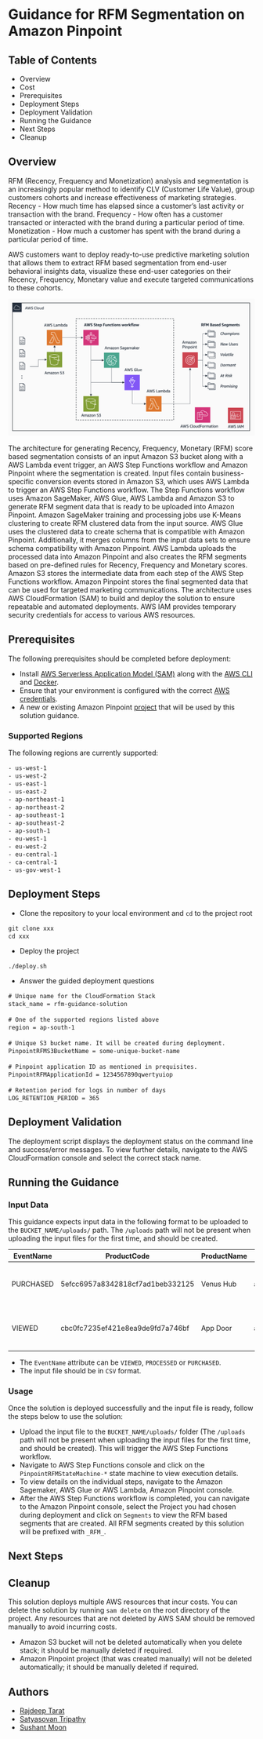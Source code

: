 # Guidance for RFM Segmentation on Amazon Pinpoint

## Table of Contents
- Overview
- Cost
- Prerequisites
- Deployment Steps
- Deployment Validation
- Running the Guidance
- Next Steps
- Cleanup

## Overview
RFM (Recency, Frequency and Monetization) analysis and segmentation is an increasingly popular method to identify CLV (Customer Life Value), group customers cohorts and increase effectiveness of marketing strategies. Recency - How much time has elapsed since a customer’s last activity or transaction with the brand. Frequency - How often has a customer transacted or interacted with the brand during a particular period of time. Monetization - How much a customer has spent with the brand during a particular period of time.

AWS customers want to deploy ready-to-use predictive marketing solution that allows them to extract RFM based segmentation from end-user behavioral insights data, visualize these end-user categories on their Recency, Frequency, Monetary value and execute targeted communications to these cohorts.

![Architecture Diagram](images/architecture-diagram.png)

The architecture for generating Recency, Frequency, Monetary (RFM) score based  segmentation consists of an input Amazon S3 bucket along with a AWS Lambda event trigger, an AWS Step Functions workflow and Amazon Pinpoint where the segmentation is created. Input files contain business-specific conversion events stored in Amazon S3, which uses AWS Lambda to trigger an AWS Step Functions workflow. The Step Functions workflow uses Amazon SageMaker, AWS Glue, AWS Lambda and Amazon S3 to generate RFM segment data that is ready to be uploaded into Amazon Pinpoint. Amazon SageMaker training and processing jobs use K-Means clustering to create RFM clustered data from the input source. AWS Glue uses the clustered data to create schema that is compatible with Amazon Pinpoint. Additionally, it merges columns from the input data sets to ensure schema compatibility with Amazon Pinpoint. AWS Lambda uploads the processed data into Amazon Pinpoint and also creates the RFM segments based on pre-defined rules for Recency, Frequency and Monetary scores. Amazon S3 stores the intermediate data from each step of the AWS Step Functions workflow. Amazon Pinpoint stores the final segmented data that can be used for targeted marketing communications. The architecture uses AWS CloudFormation (SAM) to build and deploy the solution to ensure repeatable and automated deployments. AWS IAM provides temporary security credentials for access to various AWS resources. 

## Prerequisites
The following prerequisites should be completed before deployment:

- Install [AWS Serverless Application Model (SAM)](https://aws.amazon.com/serverless/sam/) along with the [AWS CLI](https://docs.aws.amazon.com/cli/latest/userguide/getting-started-install.html) and [Docker](https://docs.docker.com/engine/install/).
- Ensure that your environment is configured with the correct [AWS credentials](https://docs.aws.amazon.com/cli/latest/userguide/cli-chap-configure.html).
- A new or existing Amazon Pinpoint [project](https://docs.aws.amazon.com/pinpoint/latest/developerguide/mobile-push-create-project.html) that will be used by this solution guidance.

### Supported Regions
The following regions are currently supported:
```
- us-west-1
- us-west-2
- us-east-1
- us-east-2
- ap-northeast-1
- ap-northeast-2
- ap-southeast-1
- ap-southeast-2
- ap-south-1
- eu-west-1
- eu-west-2
- eu-central-1
- ca-central-1
- us-gov-west-1
```

## Deployment Steps
- Clone the repository to your local environment and `cd` to the project root
```
git clone xxx
cd xxx
```
- Deploy the project 
```
./deploy.sh
``` 
- Answer the guided deployment questions
```
# Unique name for the CloudFormation Stack
stack_name = rfm-guidance-solution

# One of the supported regions listed above
region = ap-south-1

# Unique S3 bucket name. It will be created during deployment.
PinpointRFMS3BucketName = some-unique-bucket-name

# Pinpoint application ID as mentioned in prequisites.
PinpointRFMApplicationId = 1234567890qwertyuiop

# Retention period for logs in number of days
LOG_RETENTION_PERIOD = 365
```

## Deployment Validation
The deployment script displays the deployment status on the command line and success/error messages. To view further details, navigate to the AWS CloudFormation console and select the correct stack name.

## Running the Guidance

### Input Data
This guidance expects input data in the following format to be uploaded to the `BUCKET_NAME/uploads/` path. The `/uploads` path will not be present when uploading the input files for the first time, and should be created. 

| EventName | ProductCode                      | ProductName | ProductDescription                                | UnitPrice | Quantity | CustomerID                       | Username | ChannelType | Address        | City             | State      | Country | Date                            |
|-----------|----------------------------------|-------------|---------------------------------------------------|-----------|----------|----------------------------------|----------|-------------|----------------|------------------|------------|---------|---------------------------------|
| PURCHASED | 5efcc6957a8342818cf7ad1beb332125 | Venus Hub   | ainetututadetatidetutinabeauteteteteteteteaidetet | 1531.10   | 1        | fdb49669f5c84de8b3530675e1e299e1 | nasir    | EMAIL       | kade@yahoo.com | Austynport       | Wyoming    | PNG     | Mon, 19 Sep 2022 12:16:01 +0530 |
| VIEWED    | cbc0fc7235ef421e8ea9de9fd7a746bf | App Door    | ainetututadetatidetutinabeauteteteteteteteaidetet | 11123.10  | 8        | 24ed1df769ad49bfa76c71618e1459c5 | kayli    | SMS         | 55610746394    | Port Karelleland | Washington | NZL     | Sun, 29 May 2022 15:00:52 +0530 |

- The `EventName` attribute can be `VIEWED`, `PROCESSED` or `PURCHASED`.
- The input file should be in `CSV` format.

### Usage
Once the solution is deployed successfully and the input file is ready, follow the steps below to use the solution:
- Upload the input file to the `BUCKET_NAME/uploads/` folder (The `/uploads` path will not be present when uploading the input files for the first time, and should be created). This will trigger the AWS Step Functions workflow.
- Navigate to AWS Step Functions console and click on the `PinpointRFMStateMachine-*` state machine to view execution details.
- To view details on the individual steps, navigate to the Amazon Sagemaker, AWS Glue or AWS Lambda, Amazon Pinpoint console.
- After the AWS Step Functions workflow is completed, you can navigate to the Amazon Pinpoint console, select the Project you had chosen during deployment and click on `Segments` to view the RFM based segments that are created. All RFM segments created by this solution will be prefixed with `_RFM_`.

## Next Steps

## Cleanup
This solution deploys multiple AWS resources that incur costs. You can delete the solution by running `sam delete` on the root directory of the project. Any resources that are not deleted by AWS SAM should be removed manually to avoid incurring costs.

- Amazon S3 bucket will not be deleted automatically when you delete stack; it should be manually deleted if required.
- Amazon Pinpoint project (that was created manually) will not be deleted automatically; it should be manually deleted if required.

## Authors
- [Rajdeep Tarat](https://github.com/rajdeeptarat)
- [Satyasovan Tripathy](https://github.com/satyaso)
- [Sushant Moon](https://github.com/sushantMoon)